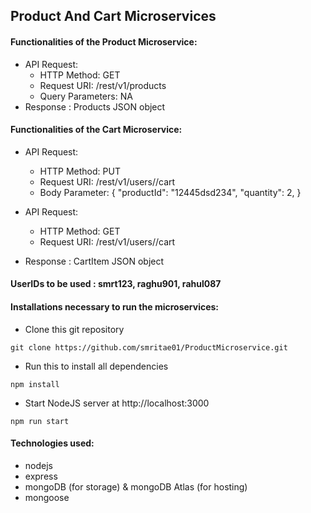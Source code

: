 ## Product And Cart Microservices

#### Functionalities of the Product Microservice:

- API Request:
  * HTTP Method: GET
  * Request URI: /rest/v1/products
  * Query Parameters: NA
- Response : Products JSON object

#### Functionalities of the Cart Microservice:

- API Request:
  * HTTP Method: PUT
  * Request URI: /rest/v1/users/<uuid>/cart
  * Body Parameter:
    {
    "productId": "12445dsd234",
    "quantity": 2,
    }

- API Request:
   * HTTP Method: GET
   * Request URI: /rest/v1/users/<uuid>/cart
- Response : CartItem JSON object

#### UserIDs to be used : smrt123, raghu901, rahul087

#### Installations necessary to run the microservices:

- Clone this git repository

`git clone https://github.com/smritae01/ProductMicroservice.git`

- Run this to install all dependencies 

`npm install`

- Start NodeJS server at http://localhost:3000

`npm run start`

#### Technologies used:

- nodejs
- express
- mongoDB (for storage) & mongoDB Atlas (for hosting)
- mongoose

